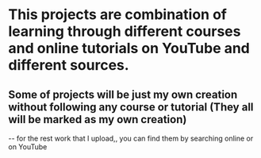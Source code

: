#   This projects are combination of learning through different courses and online tutorials on YouTube and different sources.
##  Some of projects will be just my own creation without following any course or tutorial (They all will be marked as my own creation)
--  for the rest work that I upload,,  you can find them by searching online or on YouTube
